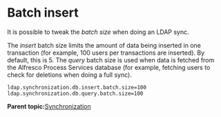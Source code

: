 # Batch insert

It is possible to tweak the *batch size* when doing an LDAP sync.

The *insert* batch size limits the amount of data being inserted in one transaction \(for example, 100 users per transactions are inserted\). By default, this is 5. The *query* batch size is used when data is fetched from the Alfresco Process Services database \(for example, fetching users to check for deletions when doing a full sync\).

```
ldap.synchronization.db.insert.batch.size=100
ldap.synchronization.db.query.batch.size=100
```

**Parent topic:**[Synchronization](../topics/synchronization.md)

